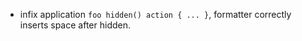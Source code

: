 * infix application `foo hidden() action { ... }`, formatter correctly inserts
  space after hidden.

